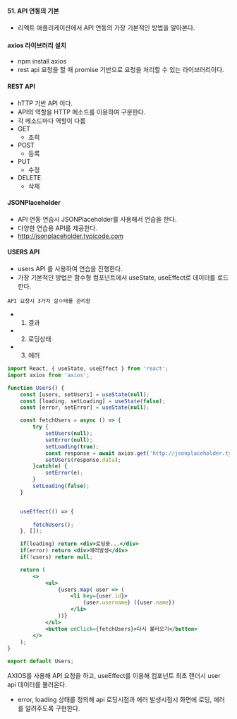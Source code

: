 #### 51. API 연동의 기본
- 리엑트 애플리케이션에서 API 연동의 가장 기본적인 방법을 알아본다.

#### axios 라이브러리 설치
- npm install axios
- rest api 요청을 할 때 promise 기반으로 요청을 처리할 수 있는 라이브러리이다.

#### REST API
- hTTP 기반 API 이다.
- API의 역할을 HTTP 메소드를 이용하여 구분한다.
- 각 메소드마다 역할이 다름
- GET
    - 조희
- POST
    - 등록
- PUT
    - 수정
- DELETE
    - 삭제

#### JSONPlaceholder
- API 연동 연습시 JSONPlaceholder를 사용해서 연습을 한다.
- 다양한 연습용 API를 제공한다.
- http://jsonplaceholder.typicode.com

#### USERS API
- users API 를 사용하여 연습을 진행한다.
- 가장 기본적인 방법은 함수형 컴포넌트에서 useState, useEffect로 데이터를 로드한다.

`API 요청시 3가지 살ㅇ태를 관리함`
- 1. 결과
- 2. 로딩상태
- 3. 에러 

```jsx
import React, { useState, useEffect } from 'react';
import axios from 'axios';

function Users() {
    const [users, setUsers] = useState(null);
    const [loading, setLoading] = useState(false);
    const [error, setError] = useState(null);

    const fetchUsers = async () => {
        try {
            setUsers(null);
            setError(null);
            setLoading(true);
            const response = await axios.get('http://jsonplaceholder.typicode.com/users/');
            setUsers(response.data);
        }catch(e) {
            setError(e);
        }
        setLoading(false);
    }


    useEffect(() => {
       
        fetchUsers();
    }, []);

    if(loading) return <div>로딩중...</div>
    if(error) return <div>에러발생</div>
    if(!users) return null;

    return (
        <>
            <ul>
                {users.map( user => (
                    <li key={user.id}>
                        {user.username} ({user.name})
                    </li>
                ))}
            </ul>
            <button onClick={fetchUsers}>다시 불러오기</button>
        </>
    );
}

export default Users; 
```
AXIOS를 사용해 API 요청을 하고, useEffect를 이용해 컴포넌트 최초 랜더시 user api 데이터를 불러온다.

- error, loading 상태를 정의해 api 로딩시점과 에러 발생시점시 화면에 로딩, 에러를 알려주도록 구현한다.




